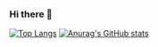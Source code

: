 ### Hi there 👋

[![Top Langs](https://github-readme-stats.vercel.app/api/top-langs/?username=nishinji)](https://github.com/anuraghazra/github-readme-stats)
[![Anurag's GitHub stats](https://github-readme-stats.vercel.app/api?username=nishinji&show_icons=true)](https://github.com/anuraghazra/github-readme-stats)

<!--
**nishinji/nishinji** is a ✨ _special_ ✨ repository because its `README.md` (this file) appears on your GitHub profile.

Here are some ideas to get you started:

- 🔭 I’m currently working on ...
- 🌱 I’m currently learning ...
- 👯 I’m looking to collaborate on ...
- 🤔 I’m looking for help with ...
- 💬 Ask me about ...
- 📫 How to reach me: ...
- 😄 Pronouns: ...
- ⚡ Fun fact: ...
-->
